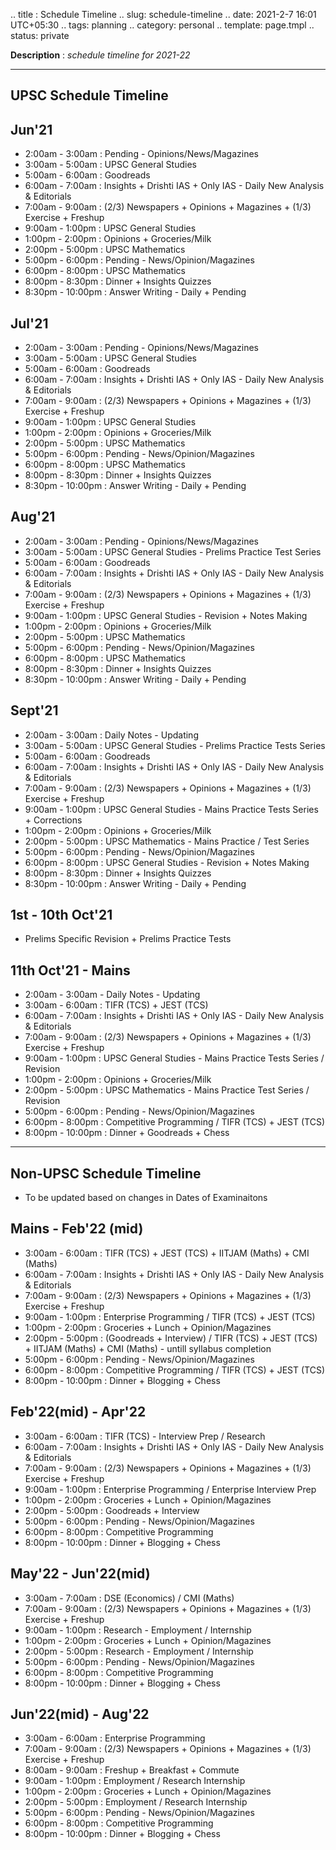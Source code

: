 .. title : Schedule Timeline
.. slug: schedule-timeline
.. date: 2021-2-7 16:01 UTC+05:30
.. tags: planning
.. category: personal
.. template: page.tmpl
.. status: private

**Description** : *schedule timeline for 2021-22*

***
<!-- TEASER_END -->

## UPSC Schedule Timeline

## Jun'21
- 2:00am - 3:00am : Pending - Opinions/News/Magazines
- 3:00am - 5:00am : UPSC General Studies
- 5:00am - 6:00am : Goodreads
- 6:00am - 7:00am : Insights + Drishti IAS + Only IAS - Daily New Analysis & Editorials
- 7:00am - 9:00am : (2/3) Newspapers + Opinions + Magazines + (1/3) Exercise + Freshup 
- 9:00am - 1:00pm : UPSC General Studies
- 1:00pm - 2:00pm : Opinions + Groceries/Milk
- 2:00pm - 5:00pm : UPSC Mathematics
- 5:00pm - 6:00pm : Pending - News/Opinion/Magazines
- 6:00pm - 8:00pm : UPSC Mathematics
- 8:00pm - 8:30pm : Dinner + Insights Quizzes
- 8:30pm - 10:00pm : Answer Writing - Daily + Pending

## Jul'21
- 2:00am - 3:00am : Pending - Opinions/News/Magazines
- 3:00am - 5:00am : UPSC General Studies 
- 5:00am - 6:00am : Goodreads
- 6:00am - 7:00am : Insights + Drishti IAS + Only IAS - Daily New Analysis & Editorials
- 7:00am - 9:00am : (2/3) Newspapers + Opinions + Magazines + (1/3) Exercise + Freshup 
- 9:00am - 1:00pm : UPSC General Studies
- 1:00pm - 2:00pm : Opinions + Groceries/Milk
- 2:00pm - 5:00pm : UPSC Mathematics
- 5:00pm - 6:00pm : Pending - News/Opinion/Magazines
- 6:00pm - 8:00pm : UPSC Mathematics
- 8:00pm - 8:30pm : Dinner + Insights Quizzes
- 8:30pm - 10:00pm : Answer Writing - Daily + Pending

## Aug'21
- 2:00am - 3:00am : Pending - Opinions/News/Magazines
- 3:00am - 5:00am : UPSC General Studies - Prelims Practice Test Series
- 5:00am - 6:00am : Goodreads
- 6:00am - 7:00am : Insights + Drishti IAS + Only IAS - Daily New Analysis & Editorials
- 7:00am - 9:00am : (2/3) Newspapers + Opinions + Magazines + (1/3) Exercise + Freshup 
- 9:00am - 1:00pm : UPSC General Studies - Revision + Notes Making
- 1:00pm - 2:00pm : Opinions + Groceries/Milk
- 2:00pm - 5:00pm : UPSC Mathematics
- 5:00pm - 6:00pm : Pending - News/Opinion/Magazines
- 6:00pm - 8:00pm : UPSC Mathematics
- 8:00pm - 8:30pm : Dinner + Insights Quizzes
- 8:30pm - 10:00pm : Answer Writing - Daily + Pending

## Sept'21
- 2:00am - 3:00am : Daily Notes - Updating
- 3:00am - 5:00am : UPSC General Studies - Prelims Practice Tests Series
- 5:00am - 6:00am : Goodreads
- 6:00am - 7:00am : Insights + Drishti IAS + Only IAS - Daily New Analysis & Editorials
- 7:00am - 9:00am : (2/3) Newspapers + Opinions + Magazines + (1/3) Exercise + Freshup 
- 9:00am - 1:00pm : UPSC General Studies - Mains Practice Tests Series + Corrections
- 1:00pm - 2:00pm : Opinions + Groceries/Milk
- 2:00pm - 5:00pm : UPSC Mathematics - Mains Practice / Test Series 
- 5:00pm - 6:00pm : Pending - News/Opinion/Magazines
- 6:00pm - 8:00pm : UPSC General Studies - Revision + Notes Making
- 8:00pm - 8:30pm : Dinner + Insights Quizzes
- 8:30pm - 10:00pm : Answer Writing - Daily + Pending


## 1st - 10th Oct'21
- Prelims Specific Revision + Prelims Practice Tests

## 11th Oct'21 - Mains
- 2:00am - 3:00am - Daily Notes - Updating
- 3:00am - 6:00am : TIFR (TCS) + JEST (TCS)
- 6:00am - 7:00am : Insights + Drishti IAS + Only IAS - Daily New Analysis & Editorials
- 7:00am - 9:00am : (2/3) Newspapers + Opinions + Magazines + (1/3) Exercise + Freshup 
- 9:00am - 1:00pm : UPSC General Studies - Mains Practice Tests Series / Revision
- 1:00pm - 2:00pm : Opinions + Groceries/Milk
- 2:00pm - 5:00pm : UPSC Mathematics - Mains Practice Test Series / Revision
- 5:00pm - 6:00pm : Pending - News/Opinion/Magazines
- 6:00pm - 8:00pm : Competitive Programming / TIFR (TCS) + JEST (TCS)
- 8:00pm - 10:00pm : Dinner + Goodreads + Chess

---

## Non-UPSC Schedule Timeline
- To be updated based on changes in Dates of Examinaitons

## Mains - Feb'22 (mid)
- 3:00am - 6:00am : TIFR (TCS) + JEST (TCS)  + IITJAM (Maths) + CMI (Maths)
- 6:00am - 7:00am : Insights + Drishti IAS + Only IAS - Daily New Analysis & Editorials
- 7:00am - 9:00am : (2/3) Newspapers + Opinions + Magazines + (1/3) Exercise + Freshup 
- 9:00am - 1:00pm : Enterprise Programming / TIFR (TCS) + JEST (TCS)
- 1:00pm - 2:00pm : Groceries + Lunch + Opinion/Magazines
- 2:00pm - 5:00pm : (Goodreads + Interview)  / TIFR (TCS) + JEST (TCS) + IITJAM (Maths) + CMI (Maths) - untill syllabus completion 
- 5:00pm - 6:00pm : Pending - News/Opinion/Magazines
- 6:00pm - 8:00pm : Competitive Programming / TIFR (TCS) + JEST (TCS)
- 8:00pm - 10:00pm : Dinner + Blogging + Chess

## Feb'22(mid) - Apr'22
- 3:00am - 6:00am : TIFR (TCS) - Interview Prep / Research
- 6:00am - 7:00am : Insights + Drishti IAS + Only IAS - Daily New Analysis & Editorials
- 7:00am - 9:00am : (2/3) Newspapers + Opinions + Magazines + (1/3) Exercise + Freshup 
- 9:00am - 1:00pm : Enterprise Programming / Enterprise Interview Prep
- 1:00pm - 2:00pm : Groceries + Lunch + Opinion/Magazines
- 2:00pm - 5:00pm : Goodreads + Interview
- 5:00pm - 6:00pm : Pending - News/Opinion/Magazines
- 6:00pm - 8:00pm : Competitive Programming
- 8:00pm - 10:00pm : Dinner + Blogging + Chess

## May'22 - Jun'22(mid)
- 3:00am - 7:00am : DSE (Economics) / CMI (Maths)
- 7:00am - 9:00am : (2/3) Newspapers + Opinions + Magazines + (1/3) Exercise + Freshup 
- 9:00am - 1:00pm : Research - Employment /  Internship
- 1:00pm - 2:00pm : Groceries + Lunch + Opinion/Magazines
- 2:00pm - 5:00pm : Research - Employment /  Internship
- 5:00pm - 6:00pm : Pending - News/Opinion/Magazines
- 6:00pm - 8:00pm : Competitive Programming
- 8:00pm - 10:00pm : Dinner + Blogging + Chess

## Jun'22(mid) - Aug'22
- 3:00am - 6:00am : Enterprise Programming
- 7:00am - 9:00am : (2/3) Newspapers + Opinions + Magazines + (1/3) Exercise + Freshup 
- 8:00am - 9:00am : Freshup + Breakfast + Commute
- 9:00am - 1:00pm : Employment / Research Internship
- 1:00pm - 2:00pm : Groceries + Lunch + Opinion/Magazines
- 2:00pm - 5:00pm : Employment / Research Internship
- 5:00pm - 6:00pm : Pending - News/Opinion/Magazines
- 6:00pm - 8:00pm : Competitive Programming
- 8:00pm - 10:00pm : Dinner + Blogging + Chess